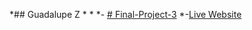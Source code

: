 *## Guadalupe Z
*
*
*- [# Final-Project-3](https://github.com/Lupelovesbufffalowings/Final-Project-3)
*-[Live Website](https://lupelovesbufffalowings.github.io/Final-Project-3/)

